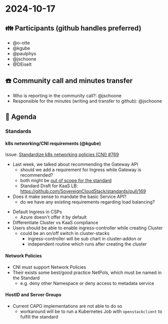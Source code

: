 # 2024-10-17

## :family: Participants (github handles preferred)

- @o-otte
- @kgube
- @paulphys
- @jschoone
- @DEiselt

## :telephone: Community call and minutes transfer

- Who is reporting in the community call?: @jschoone
- Responsible for the minutes (writing and transfer to github): @jschoone

## :notebook: Agenda

### Standards
#### k8s networking/CNI requirements (@kgube)

Issue: [Standardize k8s networking policies (CNI) #769](https://github.com/SovereignCloudStack/standards/issues/769)
* Last week, we talked about recommending the Gateway API
    * should we add a requirement for Ingress while Gateway is recommended?
    * both might be [out of scope for the standard](https://github.com/SovereignCloudStack/cluster-stacks/blob/main/README.md?plain=1#L37)
    * Standard Draft for KaaS LB: https://github.com/SovereignCloudStack/standards/pull/169
* Does it make sense to mandate the basic Service API?
    * do we have any existing requirements regarding load balancing? 
- Default Ingress in CSPs
    - Azure doesn't offer it by default
- Differentiate Cluster vs KaaS compliance
- Users should be able to enable ingress-controller while creating Cluster
    - could be an on/off switch in cluster-stacks
        - ingress-controller will be sub chart in cluster-addon
        or
        - independent routine which runs after creating the cluster

#### Network Policies
- CNI must support Network Policies
- Their exists some best/good practice NetPols, which must be named in the Standard
    - e.g. deny other Namespace or deny access to metadata service

#### HostID and Server Groups
- Current CAPO implementations are not able to do so
    - workaround will be to run a Kubernetes Job with `openstackclient` to fulfill the standard

